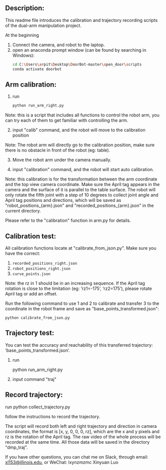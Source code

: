 ## Description:

This readme file introduces the calibration and trajectory recording scripts of the dual-arm manipulation project.

At the beginning
1. Connect the camera, and robot to the laptop.
2. open an anaconda prompt window (can be found by searching in Windows):
    ```bash
    cd C:\Users\arpit\Desktop\DoorBot-master\open_door\scripts
    conda activate doorbot

## Arm calibration:

1. run
    ```bash
    python run_arm_right.py

Note: this is a script that includes all functions to control the robot arm, you can try each of them to get familiar with controlling the arm.

2. input "calib" command, and the robot will move to the calibration position

Note: The robot arm will directly go to the calibration position, make sure there is no obstacle in front of the robot (eg: table).

3. Move the robot arm under the camera manually.

4. input "calibration" command, and the robot will start auto calibration.

Note: this calibration is for the transformation between the arm coordinate and the top view camera coordinate. Make sure the April tag appears in the camera and the surface of it is parallel to the table surface. The robot will only rotate the fifth joint with a step of 10 degrees to collect joint angle and April tag positions and directions, which will be saved as "robot_positions_{arm}.json" and "recorded_positions_{arm}.json" in the current directory.

Please refer to the "calibration" function in arm.py for details.

## Calibration test:

All calibration functions locate at "calibrate_from_json.py".
Make sure you have the correct:
1. `recorded_positions_right.json`
2. `robot_positions_right.json`
3. `curve_points.json`

Note: the rz in 1 should be in an increasing sequence. If the April tag rotation is close to the limitation (eg: ’rz1=-175‘, ’rz2=175‘), please rotate April tag or add an offset.

Run the following command to use 1 and 2 to calibrate and transfer 3 to the coordinate in the robot frame and save as "base_points_transformed.json":
    
    python calibrate_from_json.py


## Trajectory test:

You can test the accuracy and reachability of this transferred trajectory: ’base_points_transformed.json‘.
1. run

    python run_arm_right.py
   
3. input command "traj"

## Record trajectory:

run 
    python collect_trajectory.py

follow the instructions to record the trajectory.

The script will record both left and right trajectory and direction in camera coordinates, the format is [x, y, 0, 0, 0, rz], which are the x and y pixels and rz is the rotation of the April tag. The raw video of the whole process will be recorded at the same time. All those data will be saved in the directory "dmp_traj".

If you have other questions, you can chat me on Slack, through email: xl153@illinois.edu, or WeChat: lxynzmzmc
Xinyuan Luo
